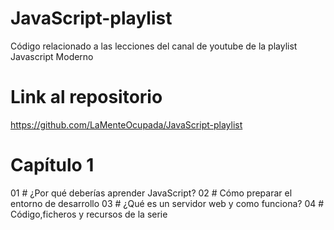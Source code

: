 # JavaScript-playlist
Código relacionado a las lecciones del canal de youtube de la playlist Javascript Moderno

# Link al repositorio
https://github.com/LaMenteOcupada/JavaScript-playlist

# Capítulo 1
01 # ¿Por qué deberías aprender JavaScript?
02 # Cómo preparar el entorno de desarrollo
03 # ¿Qué es un servidor web y como funciona?
04 # Código,ficheros y recursos de la serie